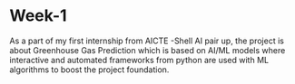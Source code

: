 # Week-1
As a part of my first internship from AICTE -Shell AI pair up, the project is about Greenhouse Gas Prediction which is based on AI/ML models where interactive and automated frameworks from python are used with ML algorithms to boost the project foundation.
